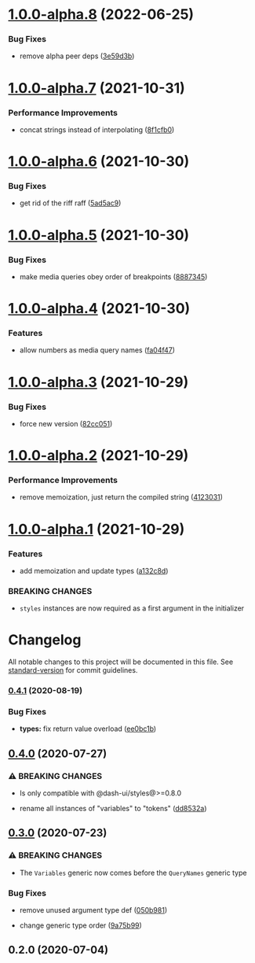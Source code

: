 # [1.0.0-alpha.8](https://github.com/dash-ui/mq/compare/v1.0.0-alpha.7...v1.0.0-alpha.8) (2022-06-25)

### Bug Fixes

- remove alpha peer deps ([3e59d3b](https://github.com/dash-ui/mq/commit/3e59d3b91a9321f01241886c1f06a7a5fd9f917a))

# [1.0.0-alpha.7](https://github.com/dash-ui/mq/compare/v1.0.0-alpha.6...v1.0.0-alpha.7) (2021-10-31)

### Performance Improvements

- concat strings instead of interpolating ([8f1cfb0](https://github.com/dash-ui/mq/commit/8f1cfb0c417118ce056eb2c62d9c113b34b412dc))

# [1.0.0-alpha.6](https://github.com/dash-ui/mq/compare/v1.0.0-alpha.5...v1.0.0-alpha.6) (2021-10-30)

### Bug Fixes

- get rid of the riff raff ([5ad5ac9](https://github.com/dash-ui/mq/commit/5ad5ac952d75bb3796b19d5693d78a49c5a6f8d5))

# [1.0.0-alpha.5](https://github.com/dash-ui/mq/compare/v1.0.0-alpha.4...v1.0.0-alpha.5) (2021-10-30)

### Bug Fixes

- make media queries obey order of breakpoints ([8887345](https://github.com/dash-ui/mq/commit/8887345c98df2e9c842b7c9beb36742331cb9017))

# [1.0.0-alpha.4](https://github.com/dash-ui/mq/compare/v1.0.0-alpha.3...v1.0.0-alpha.4) (2021-10-30)

### Features

- allow numbers as media query names ([fa04f47](https://github.com/dash-ui/mq/commit/fa04f47629dc42035899ed1f3b9932b8d11cc326))

# [1.0.0-alpha.3](https://github.com/dash-ui/mq/compare/v1.0.0-alpha.2...v1.0.0-alpha.3) (2021-10-29)

### Bug Fixes

- force new version ([82cc051](https://github.com/dash-ui/mq/commit/82cc051ac0b43950169ef405fe7d5d654625f6e6))

# [1.0.0-alpha.2](https://github.com/dash-ui/mq/compare/v1.0.0-alpha.1...v1.0.0-alpha.2) (2021-10-29)

### Performance Improvements

- remove memoization, just return the compiled string ([4123031](https://github.com/dash-ui/mq/commit/4123031b840e4161319bac6f913414c8e3b4c4d8))

# [1.0.0-alpha.1](https://github.com/dash-ui/mq/compare/v0.4.1...v1.0.0-alpha.1) (2021-10-29)

### Features

- add memoization and update types ([a132c8d](https://github.com/dash-ui/mq/commit/a132c8df120a47d0f7e7391f412f4e12c3ab8d2e))

### BREAKING CHANGES

- `styles` instances are now required as a first argument in the initializer

# Changelog

All notable changes to this project will be documented in this file. See [standard-version](https://github.com/conventional-changelog/standard-version) for commit guidelines.

### [0.4.1](https://github.com/dash-ui/mq/compare/v0.4.0...v0.4.1) (2020-08-19)

### Bug Fixes

- **types:** fix return value overload ([ee0bc1b](https://github.com/dash-ui/mq/commit/ee0bc1b2ad3262933e292846677eff08bdce56c3))

## [0.4.0](https://github.com/dash-ui/mq/compare/v0.3.0...v0.4.0) (2020-07-27)

### ⚠ BREAKING CHANGES

- Is only compatible with @dash-ui/styles@>=0.8.0

- rename all instances of "variables" to "tokens" ([dd8532a](https://github.com/dash-ui/mq/commit/dd8532a4aee8df7104616b3fbd22c378c97b12b5))

## [0.3.0](https://github.com/dash-ui/mq/compare/v0.2.0...v0.3.0) (2020-07-23)

### ⚠ BREAKING CHANGES

- The `Variables` generic now comes before the `QueryNames` generic type

### Bug Fixes

- remove unused argument type def ([050b981](https://github.com/dash-ui/mq/commit/050b981dda63a1cd09d7c9b8e853a2efc097b776))

* change generic type order ([9a75b99](https://github.com/dash-ui/mq/commit/9a75b994b7f312e72dc62737aa47bac55086a734))

## 0.2.0 (2020-07-04)
